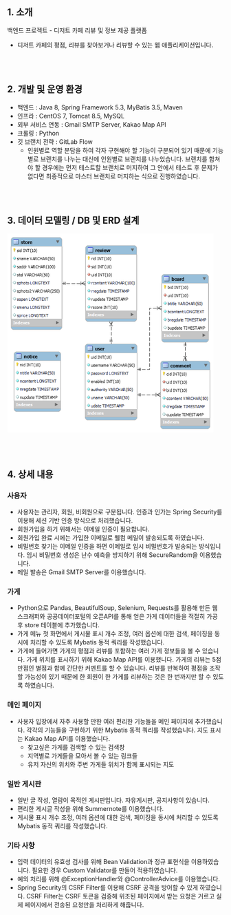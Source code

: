 ## 1. 소개
백엔드 프로젝트 - 디저트 카페 리뷰 및 정보 제공 플랫폼
- 디저트 카페의 평점, 리뷰를 찾아보거나 리뷰할 수 있는 웹 애플리케이션입니다.

<br><br>

## 2. 개발 및 운영 환경

- 백엔드 : Java 8, Spring Framework 5.3, MyBatis 3.5, Maven
- 인프라 : CentOS 7, Tomcat 8.5, MySQL
- 외부 서비스 연동 : Gmail SMTP Server, Kakao Map API
- 크롤링 : Python
- 깃 브랜치 전략 : GitLab Flow
  - 인원별로 역할 분담을 하여 각자 구현해야 할 기능이 구분되어 있기 때문에 기능별로 브랜치를 나누는 대신에 인원별로 브랜치를 나누었습니다. 브랜치를 합쳐야 할 경우에는 먼저 테스트할 브랜치로 머지하여 그 안에서 테스트 후 문제가 없다면 최종적으로 마스터 브랜치로 머지하는 식으로 진행하였습니다.

<br><br>

## 3. 데이터 모델링 / DB 및 ERD 설계

<img width="480" src="ERD.png">

<br><br>

## 4. 상세 내용

### 사용자

- 사용자는 관리자, 회원, 비회원으로 구분됩니다. 인증과 인가는 Spring Security를 이용해 세션 기반 인증 방식으로 처리했습니다.
- 회원가입을 하기 위해서는 이메일 인증이 필요합니다.
- 회원가입 완료 시에는 가입한 이메일로 웰컴 메일이 발송되도록 하였습니다.
- 비밀번호 찾기는 이메일 인증을 하면 이메일로 임시 비밀번호가 발송되는 방식입니다. 임시 비밀번호 생성은 난수 예측을 방지하기 위해 SecureRandom을 이용했습니다.
- 메일 발송은 Gmail SMTP Server를 이용했습니다.

### 가게

- Python으로 Pandas, BeautifulSoup, Selenium, Requests를 활용해 만든 웹 스크래퍼와 공공데이터포털의 오픈API를 통해 얻은 가게 데이터들을 적절히 가공 후 store 테이블에 추가했습니다.
- 가게 메뉴 첫 화면에서 게시물 표시 개수 조정, 여러 옵션에 대한 검색, 페이징을 동시에 처리할 수 있도록 Mybatis 동적 쿼리를 작성했습니다.
- 가게에 들어가면 가게의 평점과 리뷰를 포함하는 여러 가게 정보들을 볼 수 있습니다. 가게 위치를 표시하기 위해 Kakao Map API를 이용했니다. 가게의 리뷰는 5점 만점인 별점과 함께 간단한 커멘트를 할 수 있습니다. 리뷰를 반복하여 평점을 조작할 가능성이 있기 때문에 한 회원이 한 가게를 리뷰하는 것은 한 번까지만 할 수 있도록 하였습니다.

### 메인 페이지

- 사용자 입장에서 자주 사용할 만한 여러 편리한 기능들을 메인 페이지에 추가했습니다. 각각의 기능들을 구현하기 위한 Mybatis 동적 쿼리를 작성했습니다. 지도 표시는 Kakao Map API를 이용했습니다.
  - 찾고싶은 가게를 검색할 수 있는 검색창
  - 지역별로 가게들을 모아서 볼 수 있는 링크들
  - 유저 자신의 위치와 주변 가게들 위치가 함께 표시되는 지도

### 일반 게시판

- 일반 글 작성, 열람이 목적인 게시판입니다. 자유게시판, 공지사항이 있습니다.
- 편리한 게시글 작성을 위해 Summernote를 이용했습니다.
- 게시물 표시 개수 조정, 여러 옵션에 대한 검색, 페이징을 동시에 처리할 수 있도록 Mybatis 동적 쿼리를 작성했습니다.

### 기타 사항

- 입력 데이터의 유효성 검사를 위해 Bean Validation과 정규 표현식을 이용하였습니다. 필요한 경우 Custom Validator를 만들어 적용하였습니다.
- 예외 처리를 위해 @ExceptionHandler와 @ControllerAdvice를 이용했습니다.
- Spring Security의 CSRF Filter를 이용해 CSRF 공격을 방어할 수 있게 하였습니다. CSRF Filter는 CSRF 토큰을 검증해 위조된 페이지에서 받는 요청은 거르고 실제 페이지에서 전송된 요청만을 처리하게 해줍니다.
